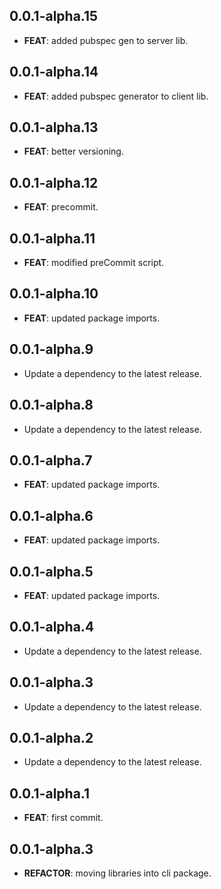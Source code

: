 ## 0.0.1-alpha.15

 - **FEAT**: added pubspec gen to server lib.

## 0.0.1-alpha.14

 - **FEAT**: added pubspec generator to client lib.

## 0.0.1-alpha.13

 - **FEAT**: better versioning.

## 0.0.1-alpha.12

 - **FEAT**: precommit.

## 0.0.1-alpha.11

 - **FEAT**: modified preCommit script.

## 0.0.1-alpha.10

 - **FEAT**: updated package imports.

## 0.0.1-alpha.9

 - Update a dependency to the latest release.

## 0.0.1-alpha.8

 - Update a dependency to the latest release.

## 0.0.1-alpha.7

 - **FEAT**: updated package imports.

## 0.0.1-alpha.6

 - **FEAT**: updated package imports.

## 0.0.1-alpha.5

 - **FEAT**: updated package imports.

## 0.0.1-alpha.4

 - Update a dependency to the latest release.

## 0.0.1-alpha.3

 - Update a dependency to the latest release.

## 0.0.1-alpha.2

 - Update a dependency to the latest release.

## 0.0.1-alpha.1

 - **FEAT**: first commit.

## 0.0.1-alpha.3

 - **REFACTOR**: moving libraries into cli package.

